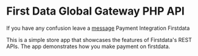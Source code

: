 First Data Global Gateway PHP API
=========
If you have any confusion leave a <a href='mailto:mail@koushikchhetri.com' target='_blank'>message</a>
Payment Integration Firstdata

This is a simple store app that showcases the features of Firstdata's REST APIs.  The app demonstrates how you make payment on firstdata.
